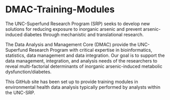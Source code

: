 # DMAC-Training-Modules

The UNC-Superfund Research Program (SRP) seeks to develop new solutions for reducing exposure to inorganic arsenic and prevent arsenic-induced diabetes through mechanistic and translational research.

The Data Analysis and Management Core (DMAC) provide the UNC-Superfund Research Program with critical expertise in bioinformatics, statistics, data management and data integration. Our goal is to support the data management, integration, and analysis needs of the researchers to reveal multi-factorial determinants of inorganic arsenic-induced metabolic dysfunction/diabetes.

This GitHub site has been set up to provide training modules in environmental health data analysis typically performed by analysts within the UNC-SRP. 
